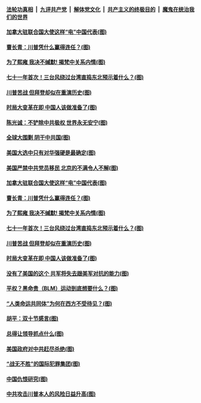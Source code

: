 

####  [法轮功真相](../../../../basic/blob/master/README.md?t=10090331) &nbsp;|&nbsp; [九评共产党](../../../../9ping.md/blob/master/README.md?t=10090331) &nbsp;|&nbsp; [解体党文化](../../../../jtdwh.md/blob/master/README.md?t=10090331)  &nbsp;|&nbsp; [共产主义的终极目的](../../../../gczydzjmd.md/blob/master/README.md?t=10090331) &nbsp;|&nbsp; [魔鬼在统治我们的世界](../../../../mgztzwmdsj.md/blob/master/README.md?t=10090331) 

#### [加拿大驻联合国大使这样“电”中国代表(图)](../pages/p4/948518.md?t=10090331) 

#### [曹长青：川普凭什么赢得连任？(图)](../pages/p4/948521.md?t=10090331) 

#### [为了熙雍 我决不缄默! 揭梵中关系内情(图)](../pages/p4/948416.md?t=10090331) 

#### [七十一年首次！三台风绕过台湾直捣东北预示着什么？(图)](../pages/p4/948408.md?t=10090331) 

#### [川普苦战 但拜登却似在重演历史(图)](../pages/p4/948403.md?t=10090331) 

#### [时局大变革在即 中国人该做准备了(图)](../pages/p4/948406.md?t=10090331) 

#### [陈光诚：不铲除中共极权 世界永无安宁(图)](../pages/p4/948529.md?t=10090331) 

#### [全球大围剿 阴干中共国(图)](../pages/p4/948531.md?t=10090331) 

#### [美国大选中只有对华强硬是最确定(图)](../pages/p4/948528.md?t=10090331) 

#### [美国严禁中共党员移民 北京的不满令人不解(图)](../pages/p4/948527.md?t=10090331) 

#### [加拿大驻联合国大使这样“电”中国代表(图)](../pages/p4/948518.md?t=10090331) 

#### [曹长青：川普凭什么赢得连任？(图)](../pages/p4/948521.md?t=10090331) 

#### [为了熙雍 我决不缄默! 揭梵中关系内情(图)](../pages/p4/948416.md?t=10090331) 

#### [七十一年首次！三台风绕过台湾直捣东北预示着什么？(图)](../pages/p4/948408.md?t=10090331) 

#### [川普苦战 但拜登却似在重演历史(图)](../pages/p4/948403.md?t=10090331) 

#### [时局大变革在即 中国人该做准备了(图)](../pages/p4/948406.md?t=10090331) 

#### [没有了美国的这个 共军将失去跟美军对抗的能力(图)](../pages/p4/948397.md?t=10090331) 

#### [平权？黑命贵（BLM）运动到底想要什么？(图)](../pages/p4/948410.md?t=10090331) 

#### [“人类命运共同体”为何在西方不受待见？(图)](../pages/p4/948332.md?t=10090331) 

#### [胡平：双十节感言(图)](../pages/p4/948331.md?t=10090331) 

#### [总得让领导抓点什么(图)](../pages/p4/948320.md?t=10090331) 

#### [美国政府对中共赶尽杀绝(图)](../pages/p4/948323.md?t=10090331) 

#### [“战无不胜”的国际犯罪集团(图)](../pages/p4/948319.md?t=10090331) 

#### [中国仇恨研究(图)](../pages/p4/948317.md?t=10090331) 

#### [中共攻击川普本人的风险日益升高(图)](../pages/p4/948316.md?t=10090331) 


